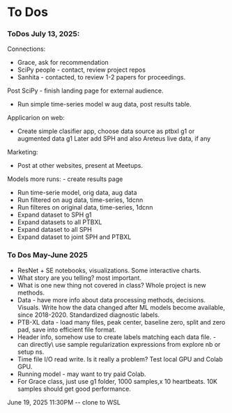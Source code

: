 # To Dos   

### ToDos July 13, 2025:  
Connections:  
 * Grace, ask for recommendation
 * SciPy people - contact, review project repos
 * Sanhita - contacted, to review 1-2 papers for proceedings.  

Post SciPy - finish landing page for external audience.  
 * Run simple time-series model w aug data, post results table.  

Applicarion on web:  
 * Create simple clasifier app, choose data source as ptbxl g1 or augmented data g1
   Later add SPH and also Areteus live data, if any  

Marketing: 
 * Post at other websites, present at Meetups.  

Models more runs: - create results page  
 * Run time-serie model, orig data, aug data
 * Run filtered on aug data, time-series, 1dcnn
 * Run filteres on original data, time-series, 1dcnn
 * Expand dataset to SPH g1
 * Expand datasets to all PTBXL
 * Expand dataset to all SPH
 * Expand dataset to joint SPH and PTBXL

### To Dos May-June 2025
   * ResNet + SE notebooks, visualizations. Some interactive charts.   
   * What story are you telling? most important.
   * What is one new thing not covered in class? Whole project is new methods.   
   * Data - have more info about data processing methods, decisions. Visuals. Write how the data changed after ML models become available, since 2018-2020. Standardized diagnostic labels.
   * PTB-XL data - load many files, peak center, baseline zero, split and zero pad, save into efficient file format.
   * Header info, somehow use to create labels matching each data file. - can directly\ use sample regularization expressions from explore nb or setup ns.  
   * Time file I/O read write. Is it really a problem? Test local GPU and Colab GPU.
   * Running model - may want to try paid Colab.
   * For Grace class, just use g1 folder, 1000 samples,x 10 heartbeats. 10K samples should get good performance.

  June 19, 2025 11:30PM -- clone to WSL
